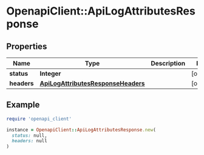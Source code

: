 # OpenapiClient::ApiLogAttributesResponse

## Properties

| Name | Type | Description | Notes |
| ---- | ---- | ----------- | ----- |
| **status** | **Integer** |  | [optional] |
| **headers** | [**ApiLogAttributesResponseHeaders**](ApiLogAttributesResponseHeaders.md) |  | [optional] |

## Example

```ruby
require 'openapi_client'

instance = OpenapiClient::ApiLogAttributesResponse.new(
  status: null,
  headers: null
)
```

